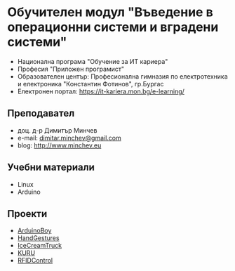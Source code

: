 # Обучителен модул "Въведение в операционни системи и вградени системи"
- Национална програма "Обучение за ИТ кариера"
- Професия "Приложен програмист" 
- Образователен център: Професионална гимназия по електротехника и електроника "Константин Фотинов", гр.Бургас  
- Електронен портал: https://it-kariera.mon.bg/e-learning/

## Преподавател
- доц. д-р Димитър Минчев
- e-mail: dimitar.minchev@gmail.com 
- blog: http://www.minchev.eu

## Учебни материали
- Linux
- Arduino

## Проекти
- [ArduinoBoy](Projects/ArduinoBoy)
- [HandGestures](Projects/HandGestures)
- [IceCreamTruck](Projects/IceCreamTruck)
- [KURU](Projects/KURU)
- [RFIDControl](Projects/RFIDControl)